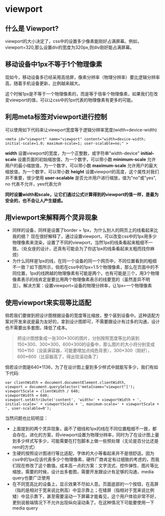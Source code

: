 # viewport
## 什么是 Viewport?
viewport的大小决定了，css中的设置多少像素能刚好占满屏幕。例如，viewport=320,那么设置div的宽度为320px,则div刚好能占满屏幕。
## 移动设备中1px不等于1个物理像素
现如今，移动设备多已经采用高倍屏，像素分辨率（物理分辨率）要比逻辑分辨率高，随着手机设备更新，比例越来越大。

这个时候1px是不等于一个物理像素的，而是等于倍率个物理像素，如果我们在改变viewport的值，可以让css中的1px代表的物理像素有更多的可能。

## 利用meta标签对viewport进行控制
可以使用如下代码来让viewport宽度等于逻辑分辨率宽度(width=device-width)
```
<meta id="viewport" name="viewport" content="width=device-width; initial-scale=1.0; maximum-scale=1; user-scalable=no;" >
```
**width**
设置viewport的宽度，为一个正整数，或字符串"width-device"
**initial-scale**
设置页面的初始缩放值，为一个数字，可以带小数
**minimum-scale**
允许用户的最小缩放值，为一个数字，可以带小数
**maximum-scale**
允许用户的最大缩放值，为一个数字，可以带小数
**height**
设置viewport的高度，这个属性对我们并不重要，很少使用
**user-scalable**
是否允许用户进行缩放，值为"no"或"yes", no 代表不允许，yes代表允许

**同时设置width和scale，让它们通过公式计算得到的viewport的值一样，是最为安全的，也不会让人产生疑惑。**

## 用viewport来解释两个灵异现象
- 同样的设备，同样是设置了border = 1px，为什么别人的网页上的线看起来比我的细？ 现在很好解释了，通过设置viewport，可以改变css中的1px用多少物理像素来渲染，设置了不同的viewport，当然1px的线条看起来粗细不一致。（处女座的设计，还真有可能会为了你这1px的线条看起来太粗而找你麻烦）
- 为什么同样是1px的线，在同一个设备的同一个网页中，不同位置看到的粗细不一致？如下图所示，倘若在css中的1px=1.5个物理像素，那么在页面中的不同位置，1px的线跨越的物理像素有可能是两个，也有可能是三个，用3个物理像素表示的线肯定是要比用两个物理像素表示的线要宽的（虽然差异不明显）。解决方案：设置viewport=设备的物理分辨率，让1px=一个物理像素

## 使用viewport来实现等比适配
倘若我们要做到把设计图根据设备的宽度等比缩放，整个装到设备中。这种适配方案对开发来说是最为友好的，拿到设计图即可，不需要跟设计有过多的沟通，设计也不需要出多套图，降低了成本。

> 把设计图想象成一张300\*300的图片，分别按照宽度等比的装到150\*300、300\*300，600\*300的设备中，那么图片的大小将分别变成150\*150（没装满容器，可能要增加点纯色背景），300\*300（刚好），600\*600（比容器高了，得出现滚动条了）

倘若设计图是640\*1136，为了在设计图上量到多少样式中就能写多少，我们有如下代码:
```
var clientWidth = document.documentElement.clientWidth,
viewport = document.querySelector('meta[name="viewport"]');
viewportScale = clientWidth / 640;
viewportWidth = 640;
viewport.setAttribute('content', 'width=' + viewportWidth + ', initial-scale=' + viewportScale + ', maximum-scale=' + viewportScale + ', user-scalable=0');
```

当然问题也比较明显：
- 上面提到的两个灵异现象，画不了细线和1px的线在不同位置粗细不一致，都会存在。进化的方案，将viewport设置为物理分辨率，同时为了在设计图上量到多少样式写多少，可能需要在打包脚本上做一些预处理（无论是百分比还是rem的方式）
- 生硬的按照设计图进行等比适配，字体的大小等看起来并不是很舒适。因为css中的1px应该代表多少个物理像素，硬件厂商肯定有过细致的考虑的，而我们现在修改了这个数值。成本高一点的方案：文字流式、控件弹性、图片等比缩放，需要的时候，设计出多套图，需要开发跟设计有足够的沟通，media query也要广泛使用
- 在不同宽高比的设备上，显示效果不尽如人意。页面底部的一个按钮，在高屏（指的是相对于宽来说比例高）中显示靠上；在矮屏（指相对于宽来说比例矮）中显示靠下，甚至需要滚动一下屏幕才能看见，这个用户体验非常不好，更别说极端情况下不允许出现纵向滚动条了。在这种情况下可能要使用一下media query